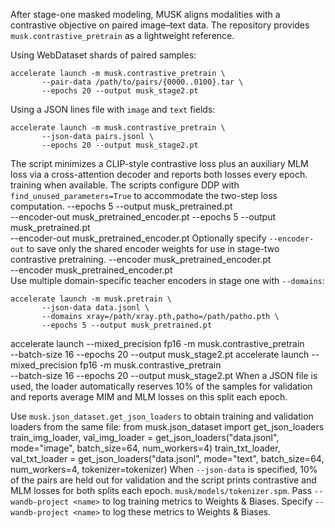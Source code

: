 
After stage-one masked modeling, MUSK aligns modalities with a contrastive
objective on paired image–text data. The repository provides
`musk.contrastive_pretrain` as a lightweight reference.

Using WebDataset shards of paired samples:

```shell
accelerate launch -m musk.contrastive_pretrain \
       --pair-data /path/to/pairs/{0000..0100}.tar \
       --epochs 20 --output musk_stage2.pt
```

Using a JSON lines file with `image` and `text` fields:

```shell
accelerate launch -m musk.contrastive_pretrain \
       --json-data pairs.jsonl \
       --epochs 20 --output musk_stage2.pt
```

The script minimizes a CLIP-style contrastive loss plus an auxiliary MLM loss
via a cross-attention decoder and reports both losses every epoch.
training when available. The scripts configure DDP with
`find_unused_parameters=True` to accommodate the two-step loss computation.
       --epochs 5 --output musk_pretrained.pt \
       --encoder-out musk_pretrained_encoder.pt
       --epochs 5 --output musk_pretrained.pt \
       --encoder-out musk_pretrained_encoder.pt
Optionally specify `--encoder-out` to save only the shared encoder weights for
use in stage-two contrastive pretraining.
       --encoder musk_pretrained_encoder.pt \
       --encoder musk_pretrained_encoder.pt \
Use multiple domain-specific teacher encoders in stage one with `--domains`:

```shell
accelerate launch -m musk.pretrain \
       --json-data data.jsonl \
       --domains xray=/path/xray.pth,patho=/path/patho.pth \
       --epochs 5 --output musk_pretrained.pt
```
accelerate launch --mixed_precision fp16 -m musk.contrastive_pretrain \
       --batch-size 16 --epochs 20 --output musk_stage2.pt
accelerate launch --mixed_precision fp16 -m musk.contrastive_pretrain \
       --batch-size 16 --epochs 20 --output musk_stage2.pt
When a JSON file is used, the loader automatically reserves 10% of the samples
for validation and reports average MIM and MLM losses on this split each epoch.

Use `musk.json_dataset.get_json_loaders` to obtain training and validation loaders from the same file:
from musk.json_dataset import get_json_loaders
train_img_loader, val_img_loader = get_json_loaders("data.jsonl", mode="image", batch_size=64, num_workers=4)
train_txt_loader, val_txt_loader = get_json_loaders("data.jsonl", mode="text", batch_size=64, num_workers=4, tokenizer=tokenizer)
When `--json-data` is specified, 10% of the pairs are held out for validation
and the script prints contrastive and MLM losses for both splits each epoch.
`musk/models/tokenizer.spm`. Pass `--wandb-project <name>` to log
training metrics to Weights & Biases.
Specify `--wandb-project <name>` to log these metrics to Weights & Biases.
